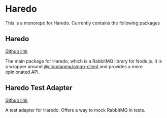 # Haredo

This is a monorepo for Haredo. Currently contains the following packages

## Haredo

[Github link](https://github.com/KristjanTammekivi/Haredo/tree/master/packages/haredo)

The main package for Haredo, which is a RabbitMQ library for Node.js. It is a wrapper around [@cloudaqmp/amqp-client](https://www.npmjs.com/package/@cloudamqp/amqp-client) and provides a more opinionated API.

## Haredo Test Adapter

[Github link](https://github.com/KristjanTammekivi/Haredo/tree/master/packages/haredo-test-adapter)

A test adapter for Haredo. Offers a way to mock RabbitMQ in tests.
